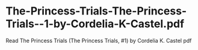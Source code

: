 # The-Princess-Trials-The-Princess-Trials--1-by-Cordelia-K-Castel.pdf
Read The Princess Trials (The Princess Trials, #1) by Cordelia K. Castel pdf
